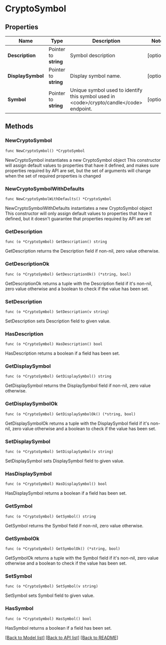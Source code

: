 # CryptoSymbol

## Properties

Name | Type | Description | Notes
------------ | ------------- | ------------- | -------------
**Description** | Pointer to **string** | Symbol description | [optional] 
**DisplaySymbol** | Pointer to **string** | Display symbol name. | [optional] 
**Symbol** | Pointer to **string** | Unique symbol used to identify this symbol used in &lt;code&gt;/crypto/candle&lt;/code&gt; endpoint. | [optional] 

## Methods

### NewCryptoSymbol

`func NewCryptoSymbol() *CryptoSymbol`

NewCryptoSymbol instantiates a new CryptoSymbol object
This constructor will assign default values to properties that have it defined,
and makes sure properties required by API are set, but the set of arguments
will change when the set of required properties is changed

### NewCryptoSymbolWithDefaults

`func NewCryptoSymbolWithDefaults() *CryptoSymbol`

NewCryptoSymbolWithDefaults instantiates a new CryptoSymbol object
This constructor will only assign default values to properties that have it defined,
but it doesn't guarantee that properties required by API are set

### GetDescription

`func (o *CryptoSymbol) GetDescription() string`

GetDescription returns the Description field if non-nil, zero value otherwise.

### GetDescriptionOk

`func (o *CryptoSymbol) GetDescriptionOk() (*string, bool)`

GetDescriptionOk returns a tuple with the Description field if it's non-nil, zero value otherwise
and a boolean to check if the value has been set.

### SetDescription

`func (o *CryptoSymbol) SetDescription(v string)`

SetDescription sets Description field to given value.

### HasDescription

`func (o *CryptoSymbol) HasDescription() bool`

HasDescription returns a boolean if a field has been set.

### GetDisplaySymbol

`func (o *CryptoSymbol) GetDisplaySymbol() string`

GetDisplaySymbol returns the DisplaySymbol field if non-nil, zero value otherwise.

### GetDisplaySymbolOk

`func (o *CryptoSymbol) GetDisplaySymbolOk() (*string, bool)`

GetDisplaySymbolOk returns a tuple with the DisplaySymbol field if it's non-nil, zero value otherwise
and a boolean to check if the value has been set.

### SetDisplaySymbol

`func (o *CryptoSymbol) SetDisplaySymbol(v string)`

SetDisplaySymbol sets DisplaySymbol field to given value.

### HasDisplaySymbol

`func (o *CryptoSymbol) HasDisplaySymbol() bool`

HasDisplaySymbol returns a boolean if a field has been set.

### GetSymbol

`func (o *CryptoSymbol) GetSymbol() string`

GetSymbol returns the Symbol field if non-nil, zero value otherwise.

### GetSymbolOk

`func (o *CryptoSymbol) GetSymbolOk() (*string, bool)`

GetSymbolOk returns a tuple with the Symbol field if it's non-nil, zero value otherwise
and a boolean to check if the value has been set.

### SetSymbol

`func (o *CryptoSymbol) SetSymbol(v string)`

SetSymbol sets Symbol field to given value.

### HasSymbol

`func (o *CryptoSymbol) HasSymbol() bool`

HasSymbol returns a boolean if a field has been set.


[[Back to Model list]](../README.md#documentation-for-models) [[Back to API list]](../README.md#documentation-for-api-endpoints) [[Back to README]](../README.md)



